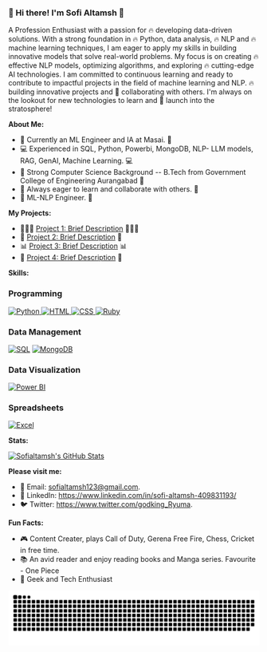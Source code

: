 ### 👋 Hi there! I'm Sofi Altamsh 🤖

A Profession Enthusiast with a passion for 🔥 developing data-driven solutions. With a strong foundation in 🔥 Python, data analysis, 🔥 NLP and 🔥 machine learning techniques, I am eager to apply my skills in building innovative models that solve real-world problems. My focus is on creating 🔥 effective NLP models, optimizing algorithms, and exploring 🔥 cutting-edge AI technologies. I am committed to continuous learning and ready to contribute to impactful projects in the field of machine learning and NLP. 🔥 building innovative projects and 🤝 collaborating with others. I'm always on the lookout for new technologies to learn and 🚀 launch into the stratosphere!

**About Me:**

* 📍 Currently an ML Engineer and IA at Masai. 🏢
* 💻 Experienced in SQL, Python, Powerbi, MongoDB, NLP- LLM models, RAG, GenAI, Machine Learning. 💻
* 🎯 Strong Computer Science Background -- B.Tech from Government College of Engineering Aurangabad 🎯
* 🤝 Always eager to learn and collaborate with others. 👫
* 📍 ML-NLP Engineer. 📍

**My Projects:**

* 👩🏻‍💻 [Project 1: Brief Description](https://github.com/sofialtamsh/Face-Mask_Detection) 👩🏻‍💻
* 🚀 [Project 2: Brief Description](https://github.com/sofialtamsh/Fake_News_Detection) 🚀
* 📊 [Project 3: Brief Description](https://github.com/suryaprakash-sp/AMD_Architects_064-) 📊
* 🤖 [Project 4: Brief Description](https://github.com/ajaym007/Bill-of-Rights-Blockchain_051) 🤖

**Skills:**

### Programming
<a href="https://www.python.org/">
  <img src="https://img.shields.io/badge/Python-3776AB?style=for-the-badge&logo=python&logoColor=white" alt="Python">
</a>

<a href="https://developer.mozilla.org/en-US/docs/Web/HTML">
  <img src="https://img.shields.io/badge/HTML-E34F26?style=for-the-badge&logo=html5&logoColor=white" alt="HTML">
</a>

<a href="https://developer.mozilla.org/en-US/docs/Web/CSS">
  <img src="https://img.shields.io/badge/CSS-1572B6?style=for-the-badge&logo=css3&logoColor=white" alt="CSS">
</a>
<a href="https://www.ruby-lang.org/en/">
  <img src="https://img.shields.io/badge/Ruby-CC342D?style=for-the-badge&logo=ruby&logoColor=white" alt="Ruby">
</a>

### Data Management

[![SQL](https://img.shields.io/badge/SQL-4479A1?style=for-the-badge&logo=mysql&logoColor=white)](https://www.mysql.com/)
[![MongoDB](https://img.shields.io/badge/MongoDB-47A248?style=for-the-badge&logo=mongodb&logoColor=white)](https://www.mongodb.com/)

### Data Visualization

[![Power BI](https://img.shields.io/badge/Power%20BI-F2C811?style=for-the-badge&logo=powerbi&logoColor=white)](https://powerbi.microsoft.com/)

### Spreadsheets

[![Excel](https://img.shields.io/badge/Excel-217346?style=for-the-badge&logo=microsoft-excel&logoColor=white)](https://www.microsoft.com/en-us/microsoft-365/excel)


**Stats:**

[![Sofialtamsh's GitHub Stats](https://github-readme-stats.vercel.app/api?username=sofialtamsh&show_icons=true)](https://github.com/sofialtamsh)

**Please visit me:**

* 📱 Email: sofialtamsh123@gmail.com.
* 💼 LinkedIn: https://www.linkedin.com/in/sofi-altamsh-409831193/
* 🐦 Twitter: https://www.twitter.com/godking_Ryuma.

**Fun Facts:**

* 🎮 Content Creater, plays Call of Duty, Gerena Free Fire, Chess, Cricket in free time.
* 📚 An avid reader and enjoy reading books and Manga series. Favourite - One Piece
* 🎉 Geek and Tech Enthusiast


![snake gif](https://github.com/sofialtamsh/sofialtamsh/blob/output/github-snake-dark.svg)
